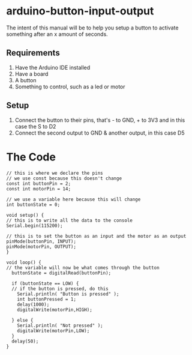 # arduino-button-input-output

The intent of this manual will be to help you setup a button to activate something after an x amount of seconds.

## Requirements

  1. Have the Arduino IDE installed
  2. Have a board
  3. A button
  4. Something to control, such as a led or motor

## Setup

  1. Connect the button to their pins, that's - to GND, + to 3V3 and in this case the S to D2
  2. Connect the second output to GND & another output, in this case D5
  
  # The Code
  
  ```
  // this is where we declare the pins
  // we use const because this doesn't change
  const int buttonPin = 2;
  const int motorPin = 14;
  
  // we use a variable here because this will change
  int buttonState = 0;
  
  void setup() {
  // this is to write all the data to the console
  Serial.begin(115200);
  
  // this is to set the button as an input and the motor as an output
  pinMode(buttonPin, INPUT);
  pinMode(motorPin, OUTPUT);
  } 
  
  void loop() {
  // the variable will now be what comes through the button
    buttonState = digitalRead(buttonPin);

    if (buttonState == LOW) {
    // if the button is pressed, do this
      Serial.println( "Button is pressed" );
      int buttonPressed = 1;
      delay(1000);
      digitalWrite(motorPin,HIGH);

    } else {
      Serial.println( "Not pressed" );
      digitalWrite(motorPin,LOW);
    }
    delay(50);
  } 
